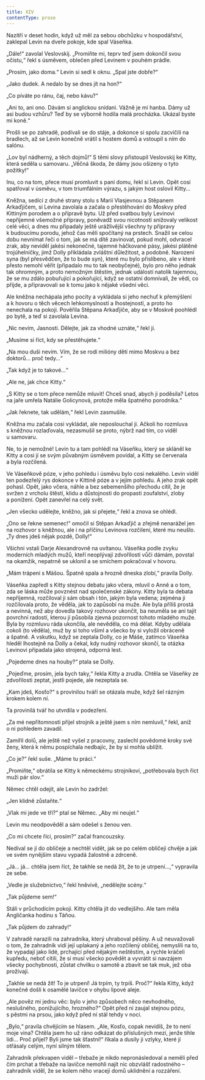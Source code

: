 ```yaml
---
title: XIV
contentType: prose
---
```


<section>

Nazítří v deset hodin, když už měl za sebou obchůzku v hospodářství, zaklepal Levin na dveře pokoje, kde spal Váseňka.

„Dále!“ zavolal Veslovskij. „Promiňte mi, teprv teď jsem dokončil svou očistu,“ řekl s úsměvem, oblečen před Levinem v pouhém prádle.

„Prosím, jako doma.“ Levin si sedl k oknu. „Spal jste dobře?“

„Jako dudek. A nedalo by se dnes jít na hon?“

„Co píváte po ránu, čaj, nebo kávu?“

„Ani to, ani ono. Dávám si anglickou snídani. Vážně je mi hanba. Dámy už asi budou vzhůru? Teď by se výborně hodila malá procházka. Ukázal byste mi koně.“

Prošli se po zahradě, podívali se do stáje, a dokonce si spolu zacvičili na bradlech, až se Levin konečně vrátil s hostem domů a vstoupil s ním do salónu.

„Lov byl nádherný, a těch dojmů!“ S těmi slovy přistoupil Veslovskij ke Kitty, která seděla u samovaru. „Věčná škoda, že dámy jsou ošizeny o tyto požitky!“

Inu, co na tom, přece musí promluvit s paní domu, řekl si Levin. Opět cosi spatřoval v úsměvu, v tom triumfálním výrazu, s jakým host oslovil Kitty…

Kněžna, sedící z druhé strany stolu s Marií Vlasjevnou a Stěpanem Arkaďjičem, si Levina zavolala a začala o přestěhování do Moskvy před Kittiným porodem a o přípravě bytu. Už před svatbou byly Levinovi nepříjemné všemožné přípravy, poněvadž svou nicotností snižovaly velikost celé věci, a dnes mu připadaly ještě urážlivější všechny ty přípravy k budoucímu porodu, jehož čas měli spočítaný na prstech. Snažil se celou dobu nevnímat řeči o tom, jak se má dítě zavinovat, pokud mohl, odvracel zrak, aby neviděl jakési nekonečné, tajemné háčkované pásy, jakési plátěné trojúhelníčky, jimž Dolly přikládala zvláštní důležitost, a podobně. Narození syna (byl přesvědčen, že to bude syn), které mu bylo přislíbeno, ale v které přesto nemohl věřit (připadalo mu to tak neobyčejné), bylo pro něho jednak tak ohromným, a proto nemožným štěstím, jednak událostí natolik tajemnou, že se mu zdálo pobuřující a pokořující, když se ostatní domnívali, že vědí, co přijde, a připravovali se k tomu jako k nějaké všední věci.

Ale kněžna nechápala jeho pocity a vykládala si jeho nechuť k přemýšlení a k hovoru o těch věcech lehkomyslností a lhostejností, a proto ho nenechala na pokoji. Pověřila Stěpana Arkaďjiče, aby se v Moskvě poohlédl po bytě, a teď si zavolala Levina.

„Nic nevím, Jasnosti. Dělejte, jak za vhodné uznáte,“ řekl jí.

„Musíme si říct, kdy se přestěhujete.“

„Na mou duši nevím. Vím, že se rodí milióny dětí mimo Moskvu a bez doktorů… proč tedy…“

„Tak když je to takové…“

„Ale ne, jak chce Kitty.“

„S Kitty se o tom přece nemůže mluvit! Chceš snad, abych ji poděsila? Letos na jaře umřela Natálie Golicynová, protože měla špatného porodníka.“

„Jak řeknete, tak udělám,“ řekl Levin zasmušile.

Kněžna mu začala cosi vykládat, ale neposlouchal ji. Ačkoli ho rozmluva s kněžnou rozlaďovala, nezasmušil se proto, nýbrž nad tím, co viděl u samovaru.

Ne, to je nemožné! Levin tu a tam pohlédl na Váseňku, který se skláněl ke Kitty a cosi jí se svým půvabným úsměvem povídal, a Kitty se červenala a byla rozčilená.

Ve Váseňkově póze, v jeho pohledu i úsměvu bylo cosi nekalého. Levin viděl ten podezřelý rys dokonce v Kittině póze a v jejím pohledu. A jeho zrak opět pohasl. Opět, jako včera, náhle a bez sebemenšího přechodu cítil, že je svržen z vrcholu štěstí, klidu a důstojnosti do propasti zoufalství, zloby a ponížení. Opět zanevřel na celý svět.

„Jen všecko udělejte, kněžno, jak si přejete,“ řekl a znova se ohlédl.

„Ono se řekne semenec!“ omočil si Stěpan Arkaďjič a zřejmě nenarážel jen na rozhovor s kněžnou, ale i na příčinu Levinova rozčilení, které mu neušlo. „Ty dnes jdeš nějak pozdě, Dolly!“

Všichni vstali Darje Alexandrovně na uvítanou. Váseňka podle zvyku moderních mladých mužů, kteří neoplývají zdvořilostí vůči dámám, povstal na okamžik, nepatrně se uklonil a se smíchem pokračoval v hovoru.

„Mám trápení s Mášou. Špatně spala a hrozně dneska zlobí,“ pravila Dolly.

Váseňka zapředl s Kitty stejnou debatu jako včera, mluvil o Anně a o tom, zda se láska může povznést nad společenské zákony. Kitty byla ta debata nepříjemná, rozčiloval ji sám obsah i tón, jakým byla vedena; zejména ji rozčilovala proto, že věděla, jak to zapůsobí na muže. Ale byla příliš prostá a nevinná, než aby dovedla takový rozhovor ukončit, ba neuměla se ani tajit povrchní radostí, kterou jí působila zjevná pozornost tohoto mladého muže. Byla by rozmluvu ráda ukončila, ale nevěděla, co má dělat. Kdyby udělala cokoli (to věděla), muž by si toho všiml a všecko by si vyložil obráceně a špatně. A vskutku, když se zeptala Dolly, co je Máše, zatímco Váseňka hleděl lhostejně na Dolly a čekal, kdy nudný rozhovor skončí, ta otázka Levinovi připadala jako strojená, odporná lest.

„Pojedeme dnes na houby?“ ptala se Dolly.

„Pojeďme, prosím, jela bych taky,“ řekla Kitty a zrudla. Chtěla se Váseňky ze zdvořilosti zeptat, jestli pojede, ale nezeptala se.

„Kam jdeš, Kosťo?“ s provinilou tváří se otázala muže, když šel rázným krokem kolem ní.

Ta provinilá tvář ho utvrdila v podezření.

„Za mé nepřítomnosti přijel strojník a ještě jsem s ním nemluvil,“ řekl, aniž o ni pohledem zavadil.

Zamířil dolů, ale ještě než vyšel z pracovny, zaslechl povědomé kroky své ženy, která k němu pospíchala nedbajíc, že by si mohla ublížit.

„Co je?“ řekl suše. „Máme tu práci.“

„Promiňte,“ obrátila se Kitty k německému strojníkovi, „potřebovala bych říct muži pár slov.“

Němec chtěl odejít, ale Levin ho zadržel:

„Jen klidně zůstaňte.“

„Vlak mi jede ve tři?“ ptal se Němec. „Aby mi neujel.“

Levin mu neodpověděl a sám odešel s ženou ven.

„Co mi chcete říci, prosím?“ začal francouzsky.

Nedíval se jí do obličeje a nechtěl vidět, jak se po celém obličeji chvěje a jak ve svém nynějším stavu vypadá žalostně a zdrceně.

„Já… já… chtěla jsem říct, že takhle se nedá žít, že to je utrpení…,“ vypravila ze sebe.

„Vedle je služebnictvo,“ řekl hněvivě, „nedělejte scény.“

„Tak půjdeme sem!“

Stáli v průchodícím pokoji. Kitty chtěla jít do vedlejšího. Ale tam měla Angličanka hodinu s Táňou.

„Tak půjdem do zahrady!“

V zahradě narazili na zahradníka, který uhraboval pěšiny. A už neuvažovali o tom, že zahradník vidí její uplakaný a jeho rozčilený obličej, nemyslili na to, že vypadají jako lidé, prchající před nějakým neštěstím, a rychle kráčeli kupředu, neboť cítili, že si musí všecko povědět a vyvrátit si navzájem všecky pochybnosti, zůstat chvilku o samotě a zbavit se tak muk, jež oba prožívají.

„Takhle se nedá žít! To je utrpení! Já trpím, ty trpíš. Proč?“ řekla Kitty, když konečně došli k osamělé lavičce v ohybu lipové aleje.

„Ale pověz mi jednu věc: bylo v jeho způsobech něco nevhodného, neslušného, ponižujícího, hrozného?“ Opět před ní zaujal stejnou pózu, s pěstmi na prsou, jako když před ní stál tehdy v noci.

„Bylo,“ pravila chvějícím se hlasem. „Ale, Kosťo, copak nevidíš, že to není moje vina? Chtěla jsem ho už ráno odkázat do příslušných mezí, jenže tihle lidi… Proč přijel? Byli jsme tak šťastní!“ říkala a dusily ji vzlyky, které jí otřásaly celým, nyní silným tělem.

Zahradník překvapen viděl – třebaže je nikdo nepronásledoval a neměli před čím prchat a třebaže na lavičce nemohli najít nic obzvlášť radostného – zahradník viděl, že se kolem něho vracejí domů uklidnění a rozzáření.

</section>
